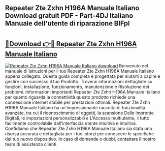 ## Repeater Zte Zxhn H196A Manuale Italiano Download gratuit PDF - Part-4DJ Italiano Manuale dell'utente di riparazione BlFpI

# <h2><a href="http://dfgt4s.blite.top/?on=Repeater+Zte+Zxhn+H196A+Manuale+Italiano">🔗Download 👉🔴 Repeater Zte Zxhn H196A Manuale Italiano</a></h2>

[![Repeater Zte Zxhn H196A Manuale Italiano download](https://i.imgur.com/lujVjoI.png)](http://dfgt4s.blite.top/?on=Repeater+Zte+Zxhn+H196A+Manuale+Italiano)
Benvenuto nel manuale di Istruzioni per il tuo Repeater Zte Zxhn H196A Manuale Italiano appena collegato. Questa guida completa è progettata per aiutarti a capire e gestire con successo il tuo Prodotto. Troverai informazioni dettagliate su funzioni, installazione, funzionamento, manutenzione e Risoluzione dei problemi. Informazioni importanti Repeater Zte Zxhn H196A Manuale Italiano per quanto riguarda la connettività questo prodotto richiede una connessione internet stabile per prestazioni ottimali. Repeater Zte Zxhn H196A Manuale Italiano ha un'impressionante raccolta di funzionalità avanzate, tra cui il riconoscimento di oggetti, la scansione Delle Impronte Digitali, le impostazioni personalizzabili e L'Accesso multiutente, il tutto facilmente controllabile dall'interfaccia utente intuitiva e intuitiva. Confidiamo che Repeater Zte Zxhn H196A Manuale Italiano sia stata una risorsa accurata e dettagliata per i tuoi sforzi per conoscere le specifiche del tuo nuovo dispositivo. In caso di domande o dubbi, contattare il nostro team di assistenza clienti.
